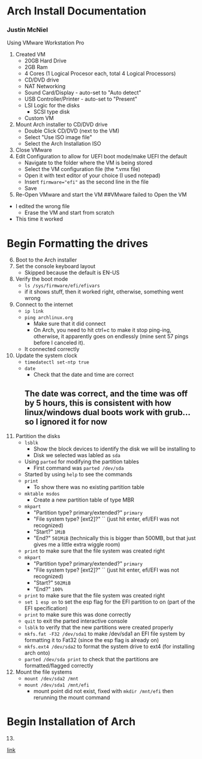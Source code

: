 # Arch Install Documentation
### Justin McNiel

Using VMware Workstation Pro

1. Created VM
    - 20GB Hard Drive
    - 2GB Ram
    - 4 Cores (1 Logical Procesor each, total 4 Logical Processors)
    - CD/DVD drive
    - NAT Networking
    - Sound Card/Display - auto-set to "Auto detect"
    - USB Controller/Printer - auto-set to "Present"
    - LSI Logic for the disks
        - SCSI type disk
    - Custom VM
2. Mount Arch installer to CD/DVD drive
    - Double Click CD/DVD (next to the VM)
    - Select "Use ISO image file"
    - Select the Arch Installation ISO
3. Close VMware
4. Edit Configuration to allow for UEFI boot mode/make UEFI the default
    - Navigate to the folder where the VM is being stored
    - Select the VM configuration file (the \*.vmx file)
    - Open it with text editor of your choice (I used notepad)
    - Insert `firmware="efi"` as the second line in the file
    - Save
5. Re-Open VMware and start the VM
##VMware failed to Open the VM
- I edited the wrong file
    - Erase the VM and start from scratch
- This time it worked
# Begin Formatting the drives
6. Boot to the Arch installer
7. Set the console keyboard layout
    - Skipped because the default is EN-US
8. Verify the boot mode
    - `ls /sys/firmware/efi/efivars`
    - if it shows stuff, then it worked right, otherwise, something went wrong
9. Connect to the internet
    - `ip link`
    - `ping archlinux.org`
        - Make sure that it did connect
        - On Arch, you need to hit ctrl+c to make it stop ping-ing, otherwise, it apparently goes on endlessly (mine sent 57 pings before I canceled it).
    - It connected correctly
10. Update the system clock
    - `timedatectl set-ntp true`
    - `date`
        - Check that the date and time are correct
        ## The date was correct, and the time was off by 5 hours, this is consistent with how linux/windows dual boots work with grub... so I ignored it for now
11. Partition the disks
    - `lsblk`
        - Show the block devices to identify the disk we will be installing to
        - Disk we selected was labled as `sda`
    - Using `parted` for modifying the partition tables
        - First command was `parted /dev/sda`
    - Started by using `help` to see the commands
    - `print`
        - To show there was no existing partition table
    - `mktable msdos`
        - Create a new partition table of type MBR
    - `mkpart`
        - "Partition type? primary/extended?" `primary`
        - "File system type? [ext2]?" `` (just hit enter, efi/EFI was not recognized)
        - "Start?"  `1MiB`
        - "End?"  `501MiB` (technically this is bigger than 500MB, but that just gives me a little extra wiggle room)
    - `print` to make sure that the file system was created right
    - `mkpart`
        - "Partition type? primary/extended?" `primary`
        - "File system type? [ext2]?" `` (just hit enter, efi/EFI was not recognized)
        - "Start?"  `502MiB`
        - "End?"  `100%`
    - `print` to make sure that the file system was created right
    - `set 1 esp on` to set the esp flag for the EFI partition to on (part of the EFI specification)
    - `print` to make sure this was done correctly
    - `quit` to exit the parted interactive console
    - `lsblk` to verify that the new partitions were created properly
    - `mkfs.fat -F32 /dev/sda1` to make /dev/sda1 an EFI file system by formatting it to Fat32 (since the esp flag is already on)
    - `mkfs.ext4 /dev/sda2` to format the system drive to ext4 (for installing arch onto)
    - `parted /dev/sda print` to check that the partitions are formatted/flagged correctly
12. Mount the file systems
    - `mount /dev/sda2 /mnt`
    - `mount /dev/sda1 /mnt/efi`
        - mount point did not exist, fixed with `mkdir /mnt/efi` then rerunning the mount command
# Begin Installation of Arch
13. 









[link](url)
